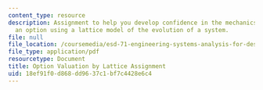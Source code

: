 ```yaml
---
content_type: resource
description: Assignment to help you develop confidence in the mechanics of evaluating
  an option using a lattice model of the evolution of a system.
file: null
file_location: /coursemedia/esd-71-engineering-systems-analysis-for-design-fall-2008/18ef91f0d868dd9637c1bf7c4428e6c4_lattice_value.pdf
file_type: application/pdf
resourcetype: Document
title: Option Valuation by Lattice Assignment
uid: 18ef91f0-d868-dd96-37c1-bf7c4428e6c4
---
```

